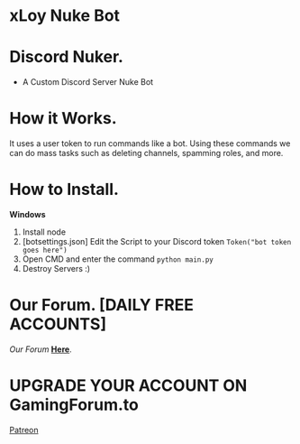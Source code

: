 # xLoy Nuke Bot 

# Discord Nuker.
- A Custom Discord Server Nuke Bot

# How it Works.

It uses a user token to run commands like a bot.
Using these commands we can do mass tasks such as deleting channels, spamming roles, and more.

# How to Install.

**Windows**

1) Install node
3) [botsettings.json] Edit the Script to your Discord token `Token("bot token goes here")`
4) Open CMD and enter the command `python main.py`
5) Destroy Servers :)


# Our Forum. [DAILY FREE ACCOUNTS]

*Our Forum* [__Here__](http://gamingforum.to).

# UPGRADE YOUR ACCOUNT ON GamingForum.to

[Patreon](https://gamingforum.to/plans.php)
